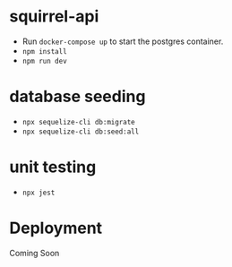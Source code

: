 # squirrel-api

- Run `docker-compose up` to start the postgres container.
- `npm install`
- `npm run dev`

# database seeding

- `npx sequelize-cli db:migrate`
- `npx sequelize-cli db:seed:all`

# unit testing

- `npx jest`

# Deployment

Coming Soon
